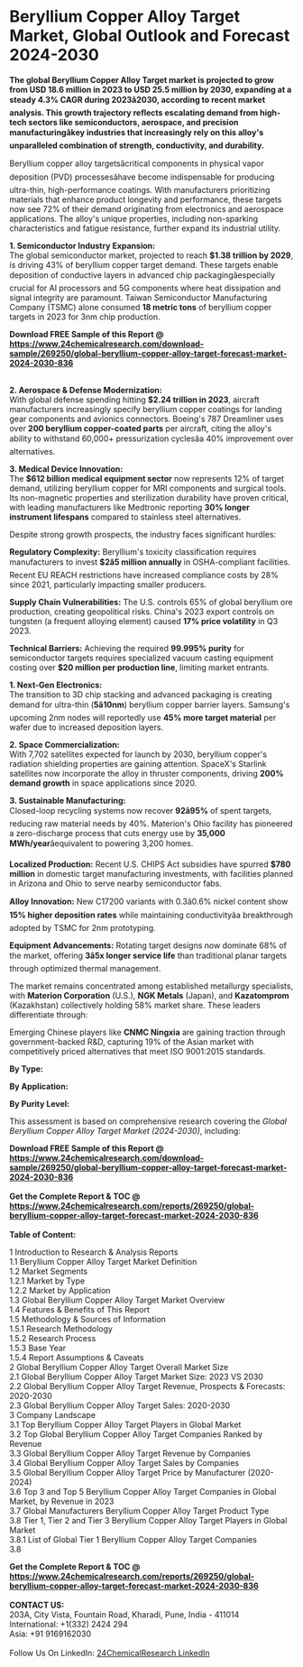 <h1>Beryllium Copper Alloy Target Market, Global Outlook and Forecast 2024-2030</h1><p><strong>The global Beryllium Copper Alloy Target market is projected to grow from <strong>USD 18.6 million in 2023 to USD 25.5 million by 2030</strong>, expanding at a steady <strong>4.3% CAGR during 2023â2030</strong>, according to recent market analysis. This growth trajectory reflects escalating demand from high-tech sectors like semiconductors, aerospace, and precision manufacturingâkey industries that increasingly rely on this alloy's unparalleled combination of strength, conductivity, and durability.</strong></p><p>Beryllium copper alloy targetsâcritical components in physical vapor deposition (PVD) processesâhave become indispensable for producing ultra-thin, high-performance coatings. With manufacturers prioritizing materials that enhance product longevity and performance, these targets now see 72% of their demand originating from electronics and aerospace applications. The alloy's unique properties, including non-sparking characteristics and fatigue resistance, further expand its industrial utility.</p><p><strong>1. Semiconductor Industry Expansion:</strong><br>
The global semiconductor market, projected to reach <strong>$1.38 trillion by 2029</strong>, is driving 43% of beryllium copper target demand. These targets enable deposition of conductive layers in advanced chip packagingâespecially crucial for AI processors and 5G components where heat dissipation and signal integrity are paramount. Taiwan Semiconductor Manufacturing Company (TSMC) alone consumed <strong>18 metric tons</strong> of beryllium copper targets in 2023 for 3nm chip production.</p><div><b>Download FREE Sample of this Report @ 
            <a href="https://www.24chemicalresearch.com/download-sample/269250/global-beryllium-copper-alloy-target-forecast-market-2024-2030-836">
            https://www.24chemicalresearch.com/download-sample/269250/global-beryllium-copper-alloy-target-forecast-market-2024-2030-836</a></b></div><br><p><strong>2. Aerospace &amp; Defense Modernization:</strong><br>
With global defense spending hitting <strong>$2.24 trillion in 2023</strong>, aircraft manufacturers increasingly specify beryllium copper coatings for landing gear components and avionics connectors. Boeing's 787 Dreamliner uses over <strong>200 beryllium copper-coated parts</strong> per aircraft, citing the alloy's ability to withstand 60,000+ pressurization cyclesâa 40% improvement over alternatives.</p><p><strong>3. Medical Device Innovation:</strong><br>
The <strong>$612 billion medical equipment sector</strong> now represents 12% of target demand, utilizing beryllium copper for MRI components and surgical tools. Its non-magnetic properties and sterilization durability have proven critical, with leading manufacturers like Medtronic reporting <strong>30% longer instrument lifespans</strong> compared to stainless steel alternatives.</p><p>Despite strong growth prospects, the industry faces significant hurdles:</p><p><strong>Regulatory Complexity:</strong> Beryllium's toxicity classification requires manufacturers to invest <strong>$2â5 million annually</strong> in OSHA-compliant facilities. Recent EU REACH restrictions have increased compliance costs by 28% since 2021, particularly impacting smaller producers.</p><p><strong>Supply Chain Vulnerabilities:</strong> The U.S. controls 65% of global beryllium ore production, creating geopolitical risks. China's 2023 export controls on tungsten (a frequent alloying element) caused <strong>17% price volatility</strong> in Q3 2023.</p><p><strong>Technical Barriers:</strong> Achieving the required <strong>99.995% purity</strong> for semiconductor targets requires specialized vacuum casting equipment costing over <strong>$20 million per production line</strong>, limiting market entrants.</p><p><strong>1. Next-Gen Electronics:</strong><br>
The transition to 3D chip stacking and advanced packaging is creating demand for ultra-thin (<strong>5â10nm</strong>) beryllium copper barrier layers. Samsung's upcoming 2nm nodes will reportedly use <strong>45% more target material</strong> per wafer due to increased deposition layers.</p><p><strong>2. Space Commercialization:</strong><br>
With 7,702 satellites expected for launch by 2030, beryllium copper's radiation shielding properties are gaining attention. SpaceX's Starlink satellites now incorporate the alloy in thruster components, driving <strong>200% demand growth</strong> in space applications since 2020.</p><p><strong>3. Sustainable Manufacturing:</strong><br>
Closed-loop recycling systems now recover <strong>92â95%</strong> of spent targets, reducing raw material needs by 40%. Materion's Ohio facility has pioneered a zero-discharge process that cuts energy use by <strong>35,000 MWh/year</strong>âequivalent to powering 3,200 homes.</p><p><strong>Localized Production:</strong> Recent U.S. CHIPS Act subsidies have spurred <strong>$780 million</strong> in domestic target manufacturing investments, with facilities planned in Arizona and Ohio to serve nearby semiconductor fabs.</p><p><strong>Alloy Innovation:</strong> New C17200 variants with 0.3â0.6% nickel content show <strong>15% higher deposition rates</strong> while maintaining conductivityâa breakthrough adopted by TSMC for 2nm prototyping.</p><p><strong>Equipment Advancements:</strong> Rotating target designs now dominate 68% of the market, offering <strong>3â5x longer service life</strong> than traditional planar targets through optimized thermal management.</p><p>The market remains concentrated among established metallurgy specialists, with <strong>Materion Corporation</strong> (U.S.), <strong>NGK Metals</strong> (Japan), and <strong>Kazatomprom</strong> (Kazakhstan) collectively holding 58% market share. These leaders differentiate through:</p><p>Emerging Chinese players like <strong>CNMC Ningxia</strong> are gaining traction through government-backed R&amp;D, capturing 19% of the Asian market with competitively priced alternatives that meet ISO 9001:2015 standards.</p><p><strong>By Type:</strong></p><p><strong>By Application:</strong></p><p><strong>By Purity Level:</strong></p><p>This assessment is based on comprehensive research covering the <em>Global Beryllium Copper Alloy Target Market (2024-2030)</em>, including:</p><div><b>Download FREE Sample of this Report @ 
            <a href="https://www.24chemicalresearch.com/download-sample/269250/global-beryllium-copper-alloy-target-forecast-market-2024-2030-836">
            https://www.24chemicalresearch.com/download-sample/269250/global-beryllium-copper-alloy-target-forecast-market-2024-2030-836</a></b></div><br><div><b>Get the Complete Report & TOC @ 
            <a href="https://www.24chemicalresearch.com/reports/269250/global-beryllium-copper-alloy-target-forecast-market-2024-2030-836">
            https://www.24chemicalresearch.com/reports/269250/global-beryllium-copper-alloy-target-forecast-market-2024-2030-836</a></b></div><br>
            <b>Table of Content:</b><p>1 Introduction to Research & Analysis Reports<br />
    1.1 Beryllium Copper Alloy Target Market Definition<br />
    1.2 Market Segments<br />
        1.2.1 Market by Type<br />
        1.2.2 Market by Application<br />
    1.3 Global Beryllium Copper Alloy Target Market Overview<br />
    1.4 Features & Benefits of This Report<br />
    1.5 Methodology & Sources of Information<br />
        1.5.1 Research Methodology<br />
        1.5.2 Research Process<br />
        1.5.3 Base Year<br />
        1.5.4 Report Assumptions & Caveats<br />
2 Global Beryllium Copper Alloy Target Overall Market Size<br />
    2.1 Global Beryllium Copper Alloy Target Market Size: 2023 VS 2030<br />
    2.2 Global Beryllium Copper Alloy Target Revenue, Prospects & Forecasts: 2020-2030<br />
    2.3 Global Beryllium Copper Alloy Target Sales: 2020-2030<br />
3 Company Landscape<br />
    3.1 Top Beryllium Copper Alloy Target Players in Global Market<br />
    3.2 Top Global Beryllium Copper Alloy Target Companies Ranked by Revenue<br />
    3.3 Global Beryllium Copper Alloy Target Revenue by Companies<br />
    3.4 Global Beryllium Copper Alloy Target Sales by Companies<br />
    3.5 Global Beryllium Copper Alloy Target Price by Manufacturer (2020-2024)<br />
    3.6 Top 3 and Top 5 Beryllium Copper Alloy Target Companies in Global Market, by Revenue in 2023<br />
    3.7 Global Manufacturers Beryllium Copper Alloy Target Product Type<br />
    3.8 Tier 1, Tier 2 and Tier 3 Beryllium Copper Alloy Target Players in Global Market<br />
        3.8.1 List of Global Tier 1 Beryllium Copper Alloy Target Companies<br />
        3.8</p><div><b>Get the Complete Report & TOC @ 
            <a href="https://www.24chemicalresearch.com/reports/269250/global-beryllium-copper-alloy-target-forecast-market-2024-2030-836">
            https://www.24chemicalresearch.com/reports/269250/global-beryllium-copper-alloy-target-forecast-market-2024-2030-836</a></b></div><br><b>CONTACT US:</b><br>
            203A, City Vista, Fountain Road, Kharadi, Pune, India - 411014<br>
            International: +1(332) 2424 294<br>
            Asia: +91 9169162030 <br><br>
            Follow Us On LinkedIn: <a href="https://www.linkedin.com/company/24chemicalresearch/">24ChemicalResearch LinkedIn</a>